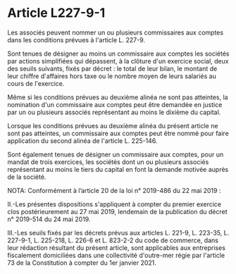# Article L227-9-1

Les associés peuvent nommer un ou plusieurs commissaires aux comptes dans les conditions prévues à l'article L. 227-9.

Sont tenues de désigner au moins un commissaire aux comptes les sociétés par actions simplifiées qui dépassent, à la clôture d'un exercice social, deux des seuils suivants, fixés par décret : le total de leur bilan, le montant de leur chiffre d'affaires hors taxe ou le nombre moyen de leurs salariés au cours de l'exercice.

Même si les conditions prévues au deuxième alinéa ne sont pas atteintes, la nomination d'un commissaire aux comptes peut être demandée en justice par un ou plusieurs associés représentant au moins le dixième du capital.

Lorsque les conditions prévues au deuxième alinéa du présent article ne sont pas atteintes, un commissaire aux comptes peut être nommé pour faire application du second alinéa de l'article L. 225-146.

Sont également tenues de désigner un commissaire aux comptes, pour un mandat de trois exercices, les sociétés dont un ou plusieurs associés représentant au moins le tiers du capital en font la demande motivée auprès de la société.

NOTA:
Conformément à l’article 20 de la loi n° 2019-486 du 22 mai 2019 :

II.-Les présentes dispositions s'appliquent à compter du premier exercice clos postérieurement au 27 mai 2019, lendemain de la publication du décret n° 2019-514 du 24 mai 2019.

III.-Les seuils fixés par les décrets prévus aux articles L. 221-9, L. 223-35, L. 227-9-1, L. 225-218, L. 226-6 et L. 823-2-2 du code de commerce, dans leur rédaction résultant du présent article, sont applicables aux entreprises fiscalement domiciliées dans une collectivité d'outre-mer régie par l'article 73 de la Constitution à compter du 1er janvier 2021.
